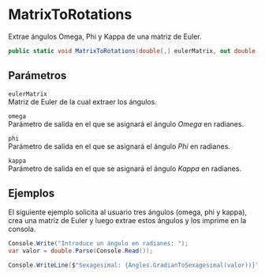 # MatrixToRotations

Extrae ángulos Omega, Phi y Kappa de una matriz de Euler.

```csharp
public static void MatrixToRotations(double[,] eulerMatrix, out double omega, out double phi, out double kappa);
```

## Parámetros

`eulerMatrix`  
Matriz de Euler de la cual extraer los ángulos.

`omega`  
Parámetro de salida en el que se asignará el ángulo _Omega_ en radianes.

`phi`  
Parámetro de salida en el que se asignará el ángulo _Phi_ en radianes.

`kappa`  
Parámetro de salida en el que se asignará el ángulo _Kappa_ en radianes.

## Ejemplos

El siguiente ejemplo solicita al usuario tres ángulos \(omega, phi y kappa\), crea una matriz de Euler y luego extrae estos ángulos y los imprime en la consola.

```csharp
Console.Write("Introduce un ángulo en radianes: ");
var valor = double.Parse(Console.Read());

Console.WriteLine($"Sexagesimal: {Angles.GradianToSexagesimal(valor))}");
```



